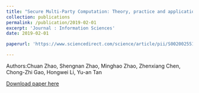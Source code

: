 ```yaml
---
title: "Secure Multi-Party Computation: Theory, practice and applications"
collection: publications
permalink: /publication/2019-02-01
excerpt: 'Journal : Information Sciences'
date: 2019-02-01

paperurl: 'https://www.sciencedirect.com/science/article/pii/S0020025518308338'

---
```

Authors:Chuan Zhao, Shengnan Zhao, Minghao Zhao, Zhenxiang Chen, Chong-Zhi Gao, Hongwei Li, Yu-an Tan

[Download paper here](https://www.sciencedirect.com/science/article/pii/S0020025518308338)
